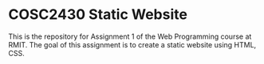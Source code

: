  # COSC2430 Static Website

This is the repository for Assignment 1 of the Web Programming course at RMIT. 
The goal of this assignment is to create a static website using HTML, CSS.


 
